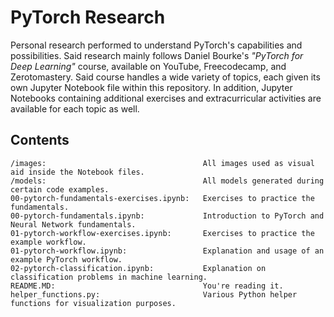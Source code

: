 # PyTorch Research

Personal research performed to understand PyTorch's capabilities and possibilities. Said research mainly follows Daniel Bourke's *"PyTorch for Deep Learning"* course, available on YouTube, Freecodecamp, and Zerotomastery. Said course handles a wide variety of topics, each given its own Jupyter Notebook file within this repository. In addition, Jupyter Notebooks containing additional exercises and extracurricular activities are available for each topic as well.

## Contents
~~~
/images:                                   All images used as visual aid inside the Notebook files.
/models:                                   All models generated during certain code examples.
00-pytorch-fundamentals-exercises.ipynb:   Exercises to practice the fundamentals.
00-pytorch-fundamentals.ipynb:             Introduction to PyTorch and Neural Network fundamentals.
01-pytorch-workflow-exercises.ipynb:       Exercises to practice the example workflow.
01-pytorch-workflow.ipynb:                 Explanation and usage of an example PyTorch workflow.
02-pytorch-classification.ipynb:           Explanation on classification problems in machine learning.
README.MD:                                 You're reading it.
helper_functions.py:                       Various Python helper functions for visualization purposes.
~~~
